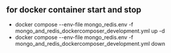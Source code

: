 ## for docker container start and stop
- docker compose --env-file mongo_redis.env -f mongo_and_redis_dockercomposer_development.yml up -d
- docker compose --env-file mongo_redis.env -f mongo_and_redis_dockercomposer_development.yml down